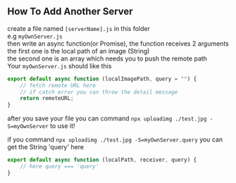 ## How To Add Another Server

create a file named `[serverName].js` in this folder  
e.g `myOwnServer.js`  
then write an async function(or Promise), the function receives 2 arguments  
the first one is the local path of an image (String)  
the second one is an array which needs you to push the remote path  
Your `myOwnServer.js` should like this

```js
export default async function (localImagePath, query = "") {
    // fetch remote URL here
    // if catch error you can throw the detail message
    return remoteURL;
}
```

after you save your file you can command `npx uploadimg ./test.jpg -S=myOwnServer` to use it!

if you command `npx uploadimg ./test.jpg -S=myOwnServer.query`
you can get the String 'query' here

```js
export default async function (localPath, receiver, query) {
    // here query === 'query'
}
```
